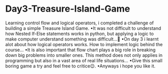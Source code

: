 # Day3-Treasure-Island-Game
Learning control flow and logical operators, i completed a challenge of building a simple Treasure Island Game.
•It was not difficult to understand how Nested If-Else statements works in python, but applying a logic to make computer understand something was difficult...💭
•On day 3 i learnt alot about how logical operators works. How to implement logic behind the course...
•It is also important that flow chart plays a big role in breaking down big problems into smaller ones. This method does not only applies in programming but also in a vast area of real life situations...
•Give this small boring game a try and feel free to critice😉.
•Anyways i hope you like it.
